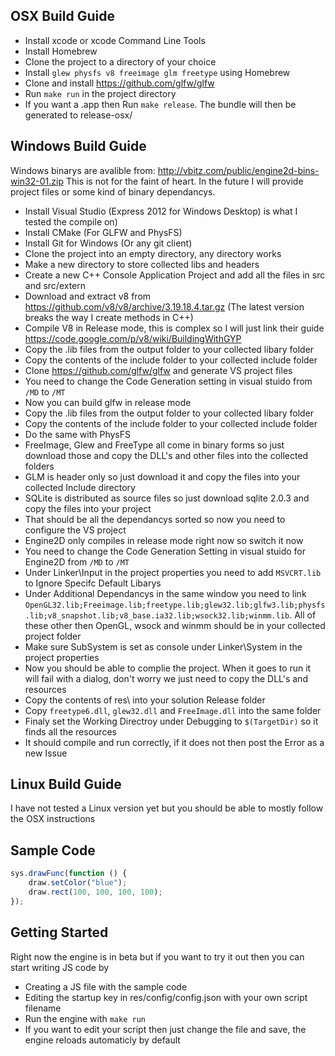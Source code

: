 OSX Build Guide
-------------------
- Install xcode or xcode Command Line Tools
- Install Homebrew
- Clone the project to a directory of your choice
- Install `glew physfs v8 freeimage glm freetype` using Homebrew
- Clone and install https://github.com/glfw/glfw
- Run `make run` in the project directory
- If you want a .app then Run `make release`. The bundle will then be generated to release-osx/

Windows Build Guide
-------------------
Windows binarys are avalible from: http://vbitz.com/public/engine2d-bins-win32-01.zip
This is not for the faint of heart. In the future I will provide project files or some kind of binary dependancys.
- Install Visual Studio (Express 2012 for Windows Desktop) is what I tested the compile on)
- Install CMake (For GLFW and PhysFS)
- Install Git for Windows (Or any git client)
- Clone the project into an empty directory, any directory works
- Make a new directory to store collected libs and headers
- Create a new C++ Console Application Project and add all the files in src and src/extern
- Download and extract v8 from https://github.com/v8/v8/archive/3.19.18.4.tar.gz (The latest version breaks the way I create methods in C++)
- Compile V8 in Release mode, this is complex so I will just link their guide https://code.google.com/p/v8/wiki/BuildingWithGYP
- Copy the .lib files from the output folder to your collected libary folder
- Copy the contents of the include folder to your collected include folder
- Clone https://github.com/glfw/glfw and generate VS project files
- You need to change the Code Generation setting in visual stuido from `/MD` to `/MT`
- Now you can build glfw in release mode
- Copy the .lib files from the output folder to your collected libary folder
- Copy the contents of the include folder to your collected include folder
- Do the same with PhysFS
- FreeImage, Glew and FreeType all come in binary forms so just download those and copy the DLL's and other files into the collected folders
- GLM is header only so just download it and copy the files into your collected Include directory
- SQLite is distributed as source files so just download sqlite 2.0.3 and copy the files into your project
- That should be all the dependancys sorted so now you need to configure the VS project
- Engine2D only compiles in release mode right now so switch it now
- You need to change the Code Generation Setting in visual stuido for Engine2D from `/MD` to `/MT`
- Under Linker\Input in the project properties you need to add `MSVCRT.lib` to Ignore Specifc Default Libarys
- Under Additional Dependancys in the same window you need to link `OpenGL32.lib;Freeimage.lib;freetype.lib;glew32.lib;glfw3.lib;physfs.lib;v8_snapshot.lib;v8_base.ia32.lib;wsock32.lib;winmm.lib`. All of these other then OpenGL, wsock and winmm should be in your collected project folder
- Make sure SubSystem is set as console under Linker\System in the project properties
- Now you should be able to complie the project. When it goes to run it will fail with a dialog, don't worry we just need to copy the DLL's and resources
- Copy the contents of res\ into your solution Release folder
- Copy `freetype6.dll`, `glew32.dll` and `FreeImage.dll` into the same folder
- Finaly set the Working Directroy under Debugging to `$(TargetDir)` so it finds all the resources
- It should compile and run correctly, if it does not then post the Error as a new Issue

Linux Build Guide
-------------------
I have not tested a Linux version yet but you should be able to mostly follow the OSX instructions

Sample Code
-------------------
```javascript
sys.drawFunc(function () {
	draw.setColor("blue");
	draw.rect(100, 100, 100, 100);
});
```

Getting Started
-------------------
Right now the engine is in beta but if you want to try it out then you can start writing JS code by
- Creating a JS file with the sample code
- Editing the startup key in res/config/config.json with your own script filename
- Run the engine with `make run`
- If you want to edit your script then just change the file and save, the engine reloads automaticly by default